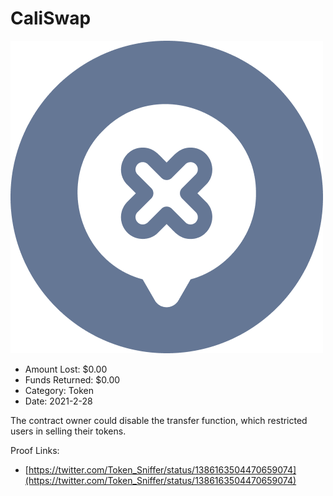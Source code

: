 # CaliSwap
![CaliSwap](/rektimages/CaliSwap.png)
- Amount Lost: $0.00
- Funds Returned: $0.00
- Category: Token
- Date: 2021-2-28

The contract owner could disable the transfer function, which restricted users in selling their tokens.


Proof Links:
- [https://twitter.com/Token_Sniffer/status/1386163504470659074](https://twitter.com/Token_Sniffer/status/1386163504470659074)


